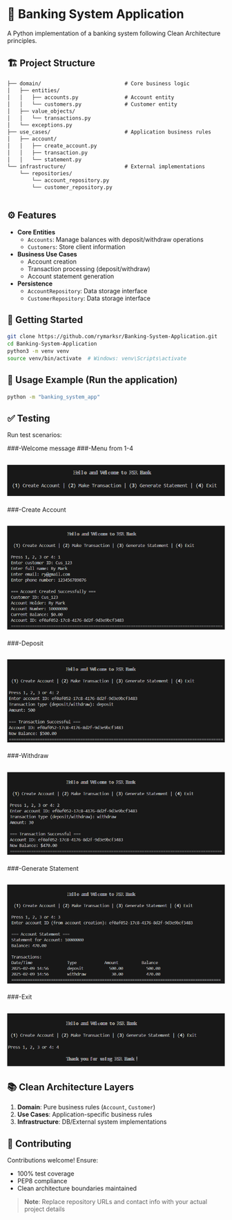 # 🏦 Banking System Application

A Python implementation of a banking system following Clean Architecture principles.

## 🏗️ Project Structure
```
├── domain/                           # Core business logic
│   ├── entities/
│   │   ├── accounts.py               # Account entity
│   │   └── customers.py              # Customer entity
│   ├── value_objects/
│   │   └── transactions.py
│   └── exceptions.py
├── use_cases/                        # Application business rules
│   ├── account/
│   │   ├── create_account.py
│   │   ├── transaction.py
│   │   └── statement.py
└── infrastructure/                   # External implementations
    └── repositories/
        └── account_repository.py
        └── customer_repository.py
    
```

## ⚙️ Features
- **Core Entities**
  - `Accounts`: Manage balances with deposit/withdraw operations
  - `Customers`: Store client information
- **Business Use Cases**
  - Account creation
  - Transaction processing (deposit/withdraw)
  - Account statement generation
- **Persistence**
  - `AccountRepository`: Data storage interface
  - `CustomerRepository`: Data storage interface

## 🚀 Getting Started
```bash
git clone https://github.com/rymarksr/Banking-System-Application.git
cd Banking-System-Application
python3 -m venv venv
source venv/bin/activate  # Windows: venv\Scripts\activate
```

## 🧪 Usage Example (Run the application)
```bash
python -m "banking_system_app"
```
## ✅ Testing
Run test scenarios:

###-Welcome message 
###-Menu from 1-4

![images/Welcome to RSR Bank.png](https://github.com/rymarksr/Banking-System-Application/blob/main/images/Welcome%20to%20RSR%20Bank.png)
--------------------------------------------------------------------------------------------
###-Create Account

![images/CreateAccount.png](https://github.com/rymarksr/Banking-System-Application/blob/main/images/CreateAccount.png)
--------------------------------------------------------------------------------------------
###-Deposit

![images/Deposit.png](https://github.com/rymarksr/Banking-System-Application/blob/main/images/Deposit.png)
--------------------------------------------------------------------------------------------
###-Withdraw

![images/Withdraw.png](https://github.com/rymarksr/Banking-System-Application/blob/main/images/Withdraw.png)
--------------------------------------------------------------------------------------------
###-Generate Statement

![images/GenerateStatement.png](https://github.com/rymarksr/Banking-System-Application/blob/main/images/GenerateStatement.png)
--------------------------------------------------------------------------------------------
###-Exit

![images/Exit.png](https://github.com/rymarksr/Banking-System-Application/blob/main/images/Exit.png)
--------------------------------------------------------------------------------------------

## 📚 Clean Architecture Layers
1. **Domain**: Pure business rules (`Account`, `Customer`)
2. **Use Cases**: Application-specific business rules
3. **Infrastructure**: DB/External system implementations

## 🤝 Contributing
Contributions welcome! Ensure:
- 100% test coverage
- PEP8 compliance
- Clean architecture boundaries maintained


> **Note**: Replace repository URLs and contact info with your actual project details
